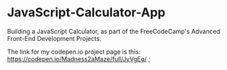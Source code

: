 # JavaScript-Calculator-App
Building a JavaScript Calculator, as part of the FreeCodeCamp's Advanced Front-End Development Projects. 

The link for my codepen.io project page is this: https://codepen.io/Madness2aMaze/full/JyVgEq/ ;
